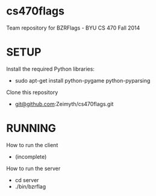 cs470flags
==========

Team repository for BZRFlags - BYU CS 470 Fall 2014

SETUP
==========

Install the required Python libraries:
- sudo apt-get install python-pygame python-pyparsing

Clone this repository
- git@github.com:Zeimyth/cs470flags.git

RUNNING
==========

How to run the client
- (incomplete)

How to run the server
- cd server
- ./bin/bzrflag
